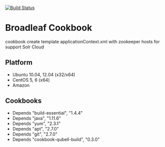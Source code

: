 [![Build Status](https://travis-ci.org/qubell-bazaar/cookbook-qubell-broadleaf.png?branch=master)](https://travis-ci.org/qubell-bazaar/cookbook-qubell-broadleaf)

Broadleaf  Cookbook
==============
cookbook create template applicationContext.xml with zookeeper hosts for support Solr Cloud

Platform
--------
- Ubuntu 10.04, 12.04 (x32/x64)
- CentOS 5, 6 (x64)
- Amazon

Cookbooks
---------
- Depends "build-essential", "1.4.4"
- Depends "java", "1.11.6"
- Depends "yum", "2.3.1"
- Depends "apt", "2.7.0"
- Depends "git", "2.7.0"
- Depends "cookbook-qubell-build", "0.3.0"
